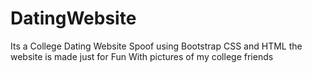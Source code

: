 # DatingWebsite
Its a College Dating Website Spoof using Bootstrap CSS and HTML the website is made just for Fun With pictures of my college friends
